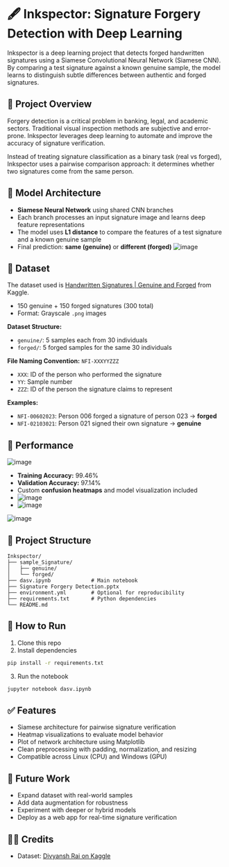 # 🖋️ Inkspector: Signature Forgery Detection with Deep Learning

Inkspector is a deep learning project that detects forged handwritten signatures using a Siamese Convolutional Neural Network (Siamese CNN). By comparing a test signature against a known genuine sample, the model learns to distinguish subtle differences between authentic and forged signatures.

## 📌 Project Overview

Forgery detection is a critical problem in banking, legal, and academic sectors. Traditional visual inspection methods are subjective and error-prone. Inkspector leverages deep learning to automate and improve the accuracy of signature verification.

Instead of treating signature classification as a binary task (real vs forged), Inkspector uses a pairwise comparison approach: it determines whether two signatures come from the same person.

## 🧠 Model Architecture

- **Siamese Neural Network** using shared CNN branches
- Each branch processes an input signature image and learns deep feature representations
- The model uses **L1 distance** to compare the features of a test signature and a known genuine sample
- Final prediction: **same (genuine)** or **different (forged)**
![image](https://github.com/user-attachments/assets/41a50222-23cd-401d-8ea3-bdf201a6c669)


## 🧾 Dataset

The dataset used is [Handwritten Signatures | Genuine and Forged](https://www.kaggle.com/datasets/divyanshrai/handwritten-signatures) from Kaggle.

- 150 genuine + 150 forged signatures (300 total)
- Format: Grayscale `.png` images

**Dataset Structure:**
- `genuine/`: 5 samples each from 30 individuals
- `forged/`: 5 forged samples for the same 30 individuals

**File Naming Convention:** `NFI-XXXYYZZZ`
- `XXX`: ID of the person who performed the signature
- `YY`: Sample number
- `ZZZ`: ID of the person the signature claims to represent

**Examples:**
- `NFI-00602023`: Person 006 forged a signature of person 023 → **forged**
- `NFI-02103021`: Person 021 signed their own signature → **genuine**

## 🧪 Performance
![image](https://github.com/user-attachments/assets/bfed7cfc-fc20-420b-8399-b0ad179e0423)


- **Training Accuracy:** 99.46%
- **Validation Accuracy:** 97.14%
- Custom **confusion heatmaps** and model visualization included
- ![image](https://github.com/user-attachments/assets/ee5a88bf-0dd3-4943-8e2e-f2e92bd70d06)
- ![image](https://github.com/user-attachments/assets/ec47b40d-0393-41b8-9448-0d2597691863)

![image](https://github.com/user-attachments/assets/cf9b3265-46e8-4163-9298-f566009b193d)


## 📂 Project Structure

```
Inkspector/
├── sample_Signature/
│   ├── genuine/
│   └── forged/
├── dasv.ipynb             # Main notebook
├── Signature Forgery Detection.pptx
├── environment.yml        # Optional for reproducibility
├── requirements.txt       # Python dependencies
└── README.md
```

## 🚀 How to Run

1. Clone this repo
2. Install dependencies
```bash
pip install -r requirements.txt
```
3. Run the notebook
```bash
jupyter notebook dasv.ipynb
```

## ✅ Features

- Siamese architecture for pairwise signature verification
- Heatmap visualizations to evaluate model behavior
- Plot of network architecture using Matplotlib
- Clean preprocessing with padding, normalization, and resizing
- Compatible across Linux (CPU) and Windows (GPU)

## 🔮 Future Work

- Expand dataset with real-world samples
- Add data augmentation for robustness
- Experiment with deeper or hybrid models
- Deploy as a web app for real-time signature verification

## 🧑‍💻 Credits

- Dataset: [Divyansh Rai on Kaggle](https://www.kaggle.com/datasets/divyanshrai/handwritten-signatures)
